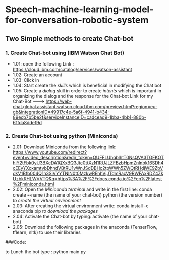  # Speech-machine-learning-model-for-conversation-robotic-system
## Two Simple methods to create Chat-bot 
### 1. Create Chat-bot using (IBM Watson Chat Bot)
* 1.01: open the following Link : https://cloud.ibm.com/catalog/services/watson-assistant
* 1.02: Create an account 
* 1.03: Click in <Create an assistant>
* 1.04: Start create the *skills* which is beneficial in modifying the Chat bot
* 1.05: Create a *dialog* skill in order to create *intents* which is important in organizing the dialog and the response for the Chat-bot
Link for my Chat-Bot ---> https://web-chat.global.assistant.watson.cloud.ibm.com/preview.html?region=eu-gb&integrationID=49917c4e-5a6f-4941-b434-89ecb7b5be2f&serviceInstanceID=cadcead9-1bba-4bb1-880b-61fda8ddef9d 

### 2. Create Chat-bot using python (Miniconda) 
* 2.01: Download Miniconda from the following link: https://www.youtube.com/redirect?event=video_description&redir_token=QUFFLUhqblhtT0NsQVA3TGFKOThlY2tFbk0yU3BXcDA1QXxBQ3Jtc0ttXzN1RUJLZFBzbHpmZnlnbk16SDh4cEEyYXoxamtvbDhndVBtRU1vWnJSdDBHc2tpWWh5ZWQtRHdjWE9ZbVdkV1Bfb004Q1h3SlVYYTNlN0t0MzkwREhhVjJTdmRacV9RWFAxRDZ4ZkUzbkRHLWVVTQ&q=https%3A%2F%2Fdocs.conda.io%2Fen%2Flatest%2Fminiconda.html
* 2.02: Open the *Miniconda terminal* and write in the first line: conda create --name (the name of your chat-bot) python (the version number) *to create the virtual environment*
* 2.03: After creating the virtual environment write: conda install -c anaconda pip *to download the packages*
* 2.04: Activate the Chat-bot by typing: activate (the name of your chat-bot) 
* 2.05: Download the following packages in the anaconda (TenserFlow, tflearn, nltk) to use their libraries
  
###Code: 
 
to Lunch the bot type : python main.py 
 
